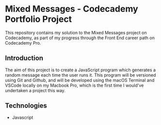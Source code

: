 # Mixed Messages - Codecademy Portfolio Project
This repository contains my solution to the Mixed Messages project on Codecademy, as part of my progress through the Front End career path on Codecademy Pro.

## Introduction
The aim of this project is to create a JavaScript program which generates a random message each time the user runs it. This program will be versioned using Git and Github, and will be developed using the macOS Terminal and VSCode locally on my Macbook Pro, which is the first time I would've undertaken a project this way.

## Technologies
- Javascript